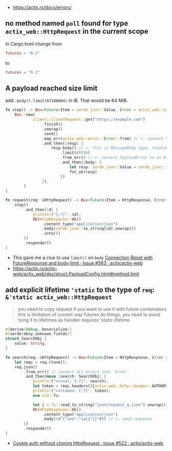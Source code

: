 - https://actix.rs/docs/errors/

## no method named `poll` found for type `actix_web::HttpRequest` in the current scope

In Cargo.toml change from

```toml
futures = "0.2"
```

to

```toml
futures = "0.1"
```

## A payload reached size limit

add `.body().limit(67108864)` in iB. That would be 64 MiB.

```rust
fn step() -> Box<Future<Item = serde_json::Value, Error = actix_web::error::Error>> {
    Box::new(
            client::ClientRequest::get("https://example.com")
                .finish()
                .unwrap()
                .send()
                .map_err(actix_web::error::Error::from) // <- convert SendRequestError to an Error
                .and_then(|resp| {
                    resp.body() // <- this is MessageBody type, resolves to complete body
                        .limit(65536)
                        .from_err() // <- convert PayloadError to an Error
                        .and_then(|body| {
                            let resp: serde_json::Value = serde_json::from_slice(&body).unwrap();
                            fut_ok(resp)
                        })
                }),
        )
}

fn request(req: &HttpRequest) -> Box<Future<Item = HttpResponse, Error = actix_web::error::Error>> {
    step()
        .and_then(|d| {
            println!("{:?}", &d);
            Ok(HttpResponse::Ok()
                .content_type("application/json")
                .body(serde_json::to_string(&d).unwrap())
                .into())
        })
        .responder()
}
```

- This gave me a clue to use `limit()` on `body` [Connection Reset with FutureResponse and body-limit · Issue #563 · actix/actix-web](https://github.com/actix/actix-web/issues/563#issuecomment-433283112)
- https://actix.rs/actix-web/actix_web/dev/struct.PayloadConfig.html#method.limit

## add explicit lifetime `'static` to the type of `req`: `&'static actix_web::HttpRequest`

>you need to copy request if you want to use it with future combinators
>this is limitation of current way futures do things, you need to avoid tying it to lifetimes as handler requires 'static lifetime

```rust
#[derive(Debug, Deserialize)]
#[serde(deny_unknown_fields)]
struct SearchObj {
    value: String,
}

fn search(req: &HttpRequest) -> Box<Future<Item = HttpResponse, Error = actix_web::error::Error>> {
    let reqc = req.clone();
    req.json()
        .from_err() // convert all errors into `Error`
        .and_then(move |search: SearchObj| {
            println!(">>>val: {:?}", search);
            let token = reqc.headers()[actix_web::http::header::AUTHORIZATION].clone();
            println!(">>>token: {:?}", token);
            use std::fs;

            let j = fs::read_to_string("json/request_q.json").unwrap();
            Ok(HttpResponse::Ok()
                .content_type("application/json")
                .body(r#"{"one":"val1"}}"#)) // <- send response
        })
        .responder()
}
```

- [Cookie auth without cloning HttpRequest · Issue #522 · actix/actix-web](https://github.com/actix/actix-web/issues/522#issuecomment-424961930)
